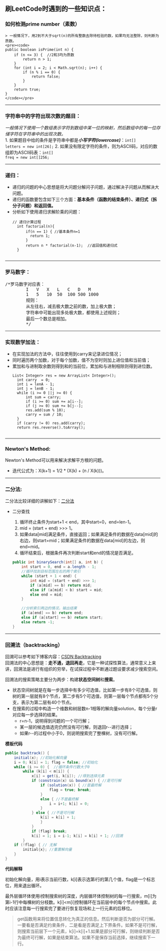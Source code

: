 ## 刷LeetCode时遇到的一些知识点：

### 如何检测prime number（素数）
	
	> 一般情况下，用2到不大于sqrt(n)的所有整数去除待检验的数，如果均无法整除，则判断为质数。
	<pre><code>
	public boolean isPrime(int n) {
		if (n <= 3) {  //2和3均为质数
			return n > 1;
		}
		for (int i = 2; i < Math.sqrt(n); i++) {
			if (n % i == 0) {
				return false;
			}
		}
		return true;
	}
	</code></pre>

***	
### 字符串中的字符出现次数的题目：
<em>一般情况下使用一个数组表示字符到数组中某一位的映射，然后数组中的每一位存储字符在字符串中的出现次数。</em></br>
	1. 如果题目中给的条件是字符串中都是<strong><em>小写字符(lowercase)</em></strong>：<code>int[] letters = new int[26];</code>
	2. 如果没有限定字符的条件，则为ASCII码，对应的数组即为ASCII码表：<code>int[] freq = new int[]256;</code>

***
### 递归：
* 递归的问题的中心思想是将大问题分解问子问题，通过解决子问题从而解决大问题。
* 递归的函数要包含如下三个方面：<strong>基本条件（函数的结束条件）、递归式（拆分子问题）和返回值。</strong>
* 分析如下使用递归求解阶乘的问题：
	<pre><code>// 递归计算过程
	int factorial(n){
     	if(n == 1) { //基本条件n=1
          return 1;
    	}
     	return n * factorial(n-1);  //返回值和递归式 
	}
	</code></pre>
	
***
### 罗马数字：
<pre>/*罗马数字对应表：
        I   V   X   L   C   D   M
        1   5   10  50  100 500 1000
        规则：
        从左往右，减去极大数之前的数，加上极大数；
        字符串中可能出现多处极大数，都使用上述规则；
        最后一个数总是相加。
        */</pre>

***
### 实现数学加法：
* 在实现加法的方法中，往往使用到carry来记录进位情况；
* 同时遍历两个加数，对于每个加数，值不为空时则加上进位值和当前值；
* 累加和与进制取余数则得到和的当前位，累加和与进制相除则得到进位数。
	<pre><code>List< Integer> res = new ArrayList< Integer>();
	int carry  = 0;
	int i = lenA - 1;
	int j = lenB - 1;
	while (i >= 0 ||j >= 0) {
		int sum = carry;
		if (i >= 0) sum += a[i--];
		if (j >= 0) sum += b[j--];
		res.add(sum % 10);
		carry = sum / 10;
	}
	if (carry != 0) res.add(carry);
	return res.reverse().toArray();
	</code></pre>
	
***
### Newton's Method:
Newton's Method可以用来解决求解平方根的问题。

* 迭代公式为：X(k+1) = 1/2 * (X(k) + (n / X(k)))。

***
### 二分法:
二分法比较详细的讲解如下：[二分法](http://blog.csdn.net/jacob_007/article/details/52601847)

* 二分查找
	
	1. 循环终止条件为start+1 < end，其中start=0，end=len-1。
	2. mid = (start + end) >>> 1。
	3. 如果data[mid]满足条件，直接返回；如果满足条件的数据在data[mid]的右边，则start=mid；如果满足条件的数据在data[mid]的左边，则end=mid。
	4. 循环结束后，根据条件再次判断start和end的情况是否满足。
	
	```java
	public int binarySearch(int[] a, int b) {
		int start = 0, end = a.length - 1;
		//循环找到目标范围左右的两个索引
		while (start + 1 < end) {
			int mid = (start + end) >>> 1;
			if (a[mid] == b) return mid;
			else if (a[mid] < b) start = mid;
			else end = mid;
		}
		
		//分析索引两边的情况，输出结果
		if (a[end] == b) return end;
		else if (a[start] == b) return start;
		else return -1;
	}
	```

***
### 回溯法（backtracking）
回溯可以参考如下博客内容：[CSDN Backtracking](http://blog.csdn.net/cyfcsd/article/details/50432265)</br>
回溯法的中心思想是：**走不通，退回再走**，它是一种试探性算法，通常意义上来讲，回溯法是进行有组织的穷举，在试探过程中不断通过题设要求减少搜索空间。

回溯法的搜索策略主要分为两步：构建**状态空间树**和**搜索**。

* 状态空间树就是在每一步选择中有多少可选值，比如第一步有8个可选值，则树的第一层就有8个节点，第二步有5个可选值，则第一层每个节点都有5个分支，表示为第二层有40个节点。
* 在搜索的过程中构造一个维数和树层数n-1相等的解向量solution，每个分量r对应每一步选择的结果。
	* r=n-1，说明得到问题的一个可行解；
	* 某一层的候选值选完仍然没有可行解，则退回r--进行选择；
	* 如果r--的过程中小于0，则说明搜索完了整棵树，没有可行解。

**模板代码**

```java
public backtrack() {
	initial(x); //初始化解向量
	i = 0; k[i] = 1; flag = false; //初始化
	while (i >= 0) {  //循环条件行数大于0
		while (k[i] < m[i]) {
			x[i] = get(i, k[i]); //得到选择元素
			if (constrain(x) && bound(x)) { //是可行解
				if (solution(x)) { //是最终解
					flag = true; break;
				}
				else { //不是最终解
					i = i+1; k[i] = 0;
				}
			} else { //不是可行解
				k[i] = k[i] + 1;
				}
			}
			if (flag) break;
			k[i] = 1; i = i-1; k[i] = k[i] + 1; //回溯
		}
	if (!flag) { // 无解
		initial{x}; //重置解向量
	}	
}
```
**代码解释**

初始化解向量，用i表示当前行数，k[i]表示选第i行的第几个值，flag是一个标志位，用来退出循环。

最外层循环体使用i控制搜索树的深度，内层循环体控制树的每一行搜索，m[i]为第i-1行中每棵树的分枝数。k[i]<m[i]控制循环在当前层中的每个节点中搜索。此时应该注意每一行搜索完了要进行恢复现场和上一行元素的后移位。

> get函数用来将位置信息转化为真正的信息。然后判断是否为部分可行解。一要看是否满足约束条件，二是看是否满足上下界条件。如果不是可行解，则搜索当前层下一个元素，k[i]=k[i]+1.如果是部分可行解，则继续判断是否为最终可行解，如果是结束算法。如果不是保存当前选择，继续搜索下一行。